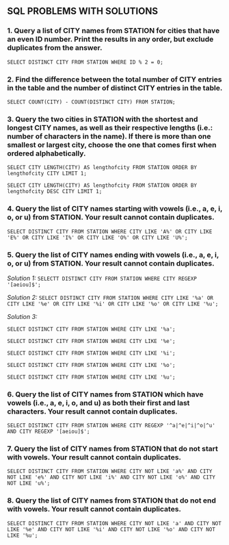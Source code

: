 ## SQL PROBLEMS WITH SOLUTIONS

### 1. Query a list of CITY names from STATION for cities that have an even ID number. Print the results in any order, but exclude duplicates from the answer.

`SELECT DISTINCT CITY FROM STATION WHERE ID % 2 = 0;`

### 2. Find the difference between the total number of CITY entries in the table and the number of distinct CITY entries in the table.

`SELECT COUNT(CITY) - COUNT(DISTINCT CITY) FROM STATION;`

### 3. Query the two cities in STATION with the shortest and longest CITY names, as well as their respective lengths (i.e.: number of characters in the name). If there is more than one smallest or largest city, choose the one that comes first when ordered alphabetically.

`SELECT CITY LENGTH(CITY) AS lengthofcity FROM STATION ORDER BY lengthofcity CITY LIMIT 1; `

`SELECT CITY LENGTH(CITY) AS lengthofcity FROM STATION ORDER BY lengthofcity DESC CITY LIMIT 1; `

### 4. Query the list of CITY names starting with vowels (i.e., a, e, i, o, or u) from STATION. Your result cannot contain duplicates.

`SELECT DISTINCT CITY FROM STATION WHERE CITY LIKE 'A%' OR CITY LIKE 'E%' OR CITY LIKE 'I%' OR CITY LIKE 'O%' OR CITY LIKE 'U%';`

### 5. Query the list of CITY names ending with vowels (i.e., a, e, i, o, or u) from STATION. Your result cannot contain duplicates.

*Solution 1:* `SELECTT DISTINCT CITY FROM STATION WHERE CITY REGEXP '[aeiou]$';`

*Solution 2:* `SELECT DISTINCT CITY FROM STATION WHERE CITY LIKE '%a' OR CITY LIKE '%e' OR CITY LIKE '%i' OR CITY LIKE '%o' OR CITY LIKE '%u';`

*Solution 3:* 

`SELECT DISTINCT CITY FROM STATION WHERE CITY LIKE '%a';`

`SELECT DISTINCT CITY FROM STATION WHERE CITY LIKE '%e';`

`SELECT DISTINCT CITY FROM STATION WHERE CITY LIKE '%i';`

`SELECT DISTINCT CITY FROM STATION WHERE CITY LIKE '%o';`

`SELECT DISTINCT CITY FROM STATION WHERE CITY LIKE '%u';`

### 6. Query the list of CITY names from STATION which have vowels (i.e., a, e, i, o, and u) as both their first and last characters. Your result cannot contain duplicates.

`SELECT DISTINCT CITY FROM STATION WHERE CITY REGEXP '^a|^e|^i|^o|^u' AND CITY REGEXP '[aeiou]$';`

### 7. Query the list of CITY names from STATION that do not start with vowels. Your result cannot contain duplicates.

`SELECT DISTINCT CITY FROM STATION WHERE CITY NOT LIKE 'a%' AND CITY NOT LIKE 'e%' AND CITY NOT LIKE 'i%' AND CITY NOT LIKE 'o%' AND CITY NOT LIKE 'u%';`

### 8. Query the list of CITY names from STATION that do not end with vowels. Your result cannot contain duplicates.

`SELECT DISTINCT CITY FROM STATION WHERE CITY NOT LIKE 'a' AND CITY NOT LIKE '%e' AND CITY NOT LIKE '%i' AND CITY NOT LIKE '%o' AND CITY NOT LIKE '%u';`